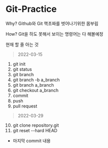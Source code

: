 # Git-Practice
Why? Github와 Git 핵초짜를 벗어나기위한 몸부림

How? Git을 하도 못해서 보이는 명령어는 다 해볼예정

현재 할 줄 아는 것
> 2022-03-15
1. git init
2. git status
3. git branch
4. git branch -b a_branch
5. git branch a_branch 
6. git checkout a_branch
7. commit
8. push
9. pull request

> 2022-03-29
10. git clone repository.git
11. git reset --hard HEAD
* 마지막 commit 내용 
